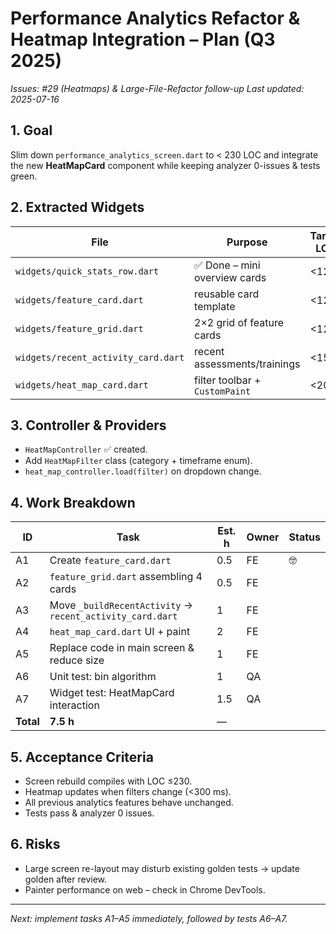# Performance Analytics Refactor & Heatmap Integration – Plan (Q3 2025)

_Issues: #29 (Heatmaps) & Large-File-Refactor follow-up_
_Last updated: 2025-07-16_

## 1. Goal
Slim down `performance_analytics_screen.dart` to < 230 LOC and integrate the new **HeatMapCard** component while keeping analyzer 0-issues & tests green.

## 2. Extracted Widgets
| File | Purpose | Target LOC |
|------|---------|-----------|
| `widgets/quick_stats_row.dart` | ✅ Done – mini overview cards | <120 |
| `widgets/feature_card.dart` | reusable card template | <120 |
| `widgets/feature_grid.dart` | 2×2 grid of feature cards | <120 |
| `widgets/recent_activity_card.dart` | recent assessments/trainings | <150 |
| `widgets/heat_map_card.dart` | filter toolbar + `CustomPaint` | <200 |

## 3. Controller & Providers
* `HeatMapController` ✅ created.
* Add `HeatMapFilter` class (category + timeframe enum).
* `heat_map_controller.load(filter)` on dropdown change.

## 4. Work Breakdown
| ID | Task | Est. h | Owner | Status |
|----|------|--------|-------|--------|
| A1 | Create `feature_card.dart` | 0.5 | FE | 🤓 |
| A2 | `feature_grid.dart` assembling 4 cards | 0.5 | FE | |
| A3 | Move `_buildRecentActivity` → `recent_activity_card.dart` | 1 | FE | |
| A4 | `heat_map_card.dart` UI + paint | 2 | FE | |
| A5 | Replace code in main screen & reduce size | 1 | FE | |
| A6 | Unit test: bin algorithm | 1 | QA | |
| A7 | Widget test: HeatMapCard interaction | 1.5 | QA | |
| **Total** | **7.5 h** | — | |

## 5. Acceptance Criteria
* Screen rebuild compiles with LOC ≤230.
* Heatmap updates when filters change (<300 ms).
* All previous analytics features behave unchanged.
* Tests pass & analyzer 0 issues.

## 6. Risks
* Large screen re-layout may disturb existing golden tests → update golden after review.
* Painter performance on web – check in Chrome DevTools.

---
_Next: implement tasks A1–A5 immediately, followed by tests A6–A7._